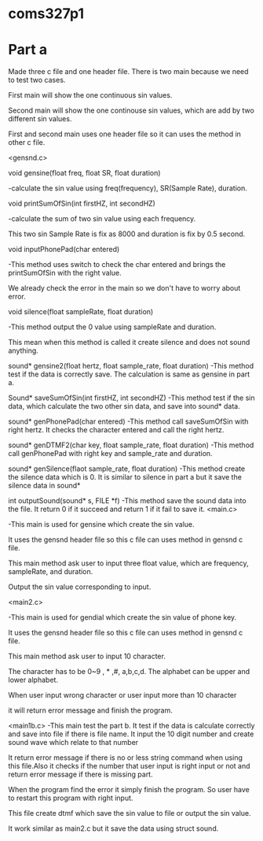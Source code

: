 # coms327p1

# Part a
Made three c file and one header file. There is two main because we need to test two cases. 

First main will show the one continuous sin values.

Second main will show the one continouse sin values, which are add by two different sin values.

First and second main uses one header file so it can uses the method in other c file.

<gensnd.c>

void gensine(float freq, float SR, float duration)

-calculate the sin value using freq(frequency), SR(Sample Rate), duration.


void printSumOfSin(int firstHZ, int secondHZ)

-calculate the sum of two sin value using each frequency. 

This two sin Sample Rate is fix as 8000 and duration is fix by 0.5 second.


void inputPhonePad(char entered)

-This method uses switch to check the char entered and brings the printSumOfSin with the right value. 

We already check the error in the main so we don't have to worry about error.


void silence(float sampleRate, float duration)

-This method output the 0 value using sampleRate and duration. 

This mean when this method is called it create silence and does not sound anything.


sound* gensine2(float hertz, float sample_rate, float duration)
-This method test if the data is correctly save. The calculation is same as gensine in part a.


Sound* saveSumOfSin(int firstHZ, int secondHZ)
-This method test if the sin data, which calculate the two other sin data, and save into sound* data.


sound* genPhonePad(char entered)
-This method call saveSumOfSin with right hertz. It checks the character entered and call the right hertz.


sound* genDTMF2(char key, float sample_rate, float duration)
-This method call genPhonePad with right key and sample_rate and duration.


sound* genSilence(flaot sample_rate, float duration)
-This method create the silence data which is 0. It is similar to silence in part a but it save the silence data in sound*


int outputSound(sound* s, FILE *f)
-This method save the sound data into the file. It return 0 if it succeed and return 1 if it fail to save it.
<main.c>

-This main is used for gensine which create the sin value. 

It uses the gensnd header file so this c file can uses method in gensnd c file.

This main method ask user to input three float value, which are frequency, sampleRate, and duration. 

Output the sin value corresponding to input.

<main2.c>

-This main is used for gendial which create the sin value of phone key. 

It uses the gensnd header file so this c file can uses method in gensnd c file.

This main method ask user to input 10 character. 

The character has to be 0~9 , * ,#, a,b,c,d. The alphabet can be upper and lower alphabet.

When user input wrong character or user input more than 10 character 

it will return error message and finish the program.


<main1b.c>
-This main test the part b. It test if the data is calculate correctly and save into file if there is file name. It input the 10 digit number and create sound wave which relate to that number
 
 It return error message if there is no or less string command when using this file.Also it checks if the number that user input is right input or not and return error message if there is missing part.
 
 When the program find the error it simply finish the program. So user have to restart this program with right input.
 
 This file create dtmf which save the sin value to file or output the sin value.
 
 It work similar as main2.c but it save the data using struct sound.